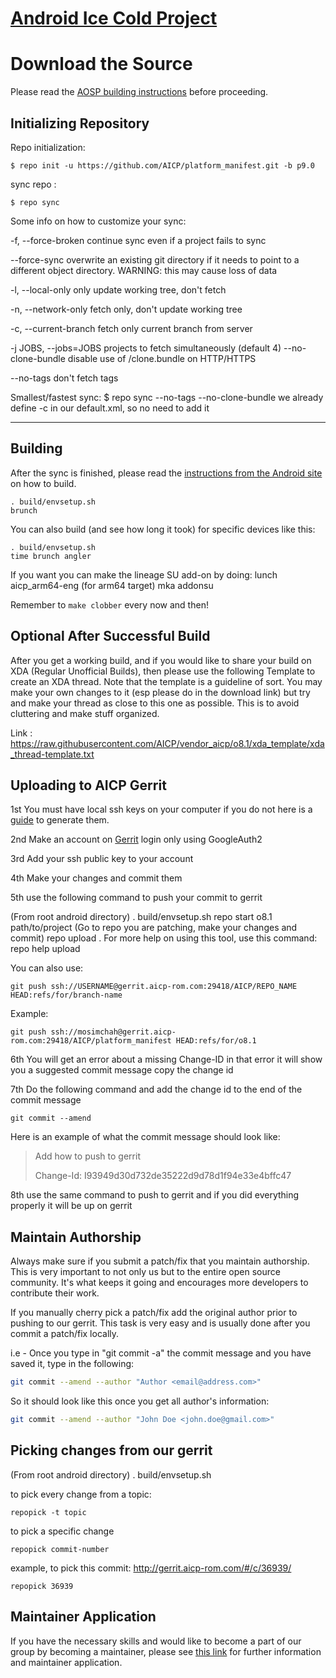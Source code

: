 [Android Ice Cold Project](http://aicp-rom.com)
====================================


Download the Source
===================

Please read the [AOSP building instructions](http://source.android.com/source/index.html) before proceeding.

Initializing Repository
-----------------------

Repo initialization:

    $ repo init -u https://github.com/AICP/platform_manifest.git -b p9.0


sync repo :

    $ repo sync

Some info on how to customize your sync:

  -f, --force-broken    continue sync even if a project fails to sync

  --force-sync          overwrite an existing git directory if it needs to
                        point to a different object directory. WARNING: this
                        may cause loss of data

  -l, --local-only      only update working tree, don't fetch

  -n, --network-only    fetch only, don't update working tree

  -c, --current-branch  fetch only current branch from server

  -j JOBS, --jobs=JOBS  projects to fetch simultaneously (default 4)
  --no-clone-bundle     disable use of /clone.bundle on HTTP/HTTPS

  --no-tags             don't fetch tags

Smallest/fastest sync:
    $ repo sync --no-tags --no-clone-bundle
    we already define -c in our default.xml, so no need to add it

***

Building
--------

After the sync is finished, please read the [instructions from the Android site](http://s.android.com/source/building.html) on how to build.

    . build/envsetup.sh
    brunch


You can also build (and see how long it took) for specific devices like this:

    . build/envsetup.sh
    time brunch angler

If you want you can make the lineage SU add-on by doing:
    lunch aicp_arm64-eng (for arm64 target)
    mka addonsu

Remember to `make clobber` every now and then!


Optional After Successful Build
--------------------------------

After you get a working build, and if you would like to share your build on XDA (Regular Unofficial Builds), then please use the following Template to create
an XDA thread. Note that the template is a guideline of sort. You may make your own changes to it (esp please do in the download link) but try
and make your thread as close to this one as possible. This is to avoid cluttering and make stuff organized.

Link : https://raw.githubusercontent.com/AICP/vendor_aicp/o8.1/xda_template/xda_thread-template.txt


Uploading to AICP Gerrit
---------------

1st You must have local ssh keys on your computer if you do not here is a [guide](http://goo.gl/86CfDP) to generate them.

2nd Make an account on [Gerrit](http://gerrit.aicp-rom.com) login only using GoogleAuth2

3rd Add your ssh public key to your account

4th Make your changes and commit them

5th use the following command to push your commit to gerrit

(From root android directory)
    . build/envsetup.sh
    repo start o8.1 path/to/project
    (Go to repo you are patching, make your changes and commit)
    repo upload .
For more help on using this tool, use this command: repo help upload

You can also use:

    git push ssh://USERNAME@gerrit.aicp-rom.com:29418/AICP/REPO_NAME HEAD:refs/for/branch-name

Example:

    git push ssh://mosimchah@gerrit.aicp-rom.com:29418/AICP/platform_manifest HEAD:refs/for/o8.1


6th You will get an error about a missing Change-ID in that error it will show you a suggested commit message copy the change id

7th Do the following command and add the change id to the end of the commit message

    git commit --amend

Here is an example of what the commit message should look like:

> Add how to push to gerrit
>
> Change-Id: I93949d30d732de35222d9d78d1f94e33e4bffc47

8th use the same command to push to gerrit and if you did everything properly it will be up on gerrit



## Maintain Authorship ##
Always make sure if you submit a patch/fix that you maintain authorship.
This is very important to not only us but to the entire open source community. It's what keeps it going and encourages more developers to contribute their work.

If you manually cherry pick a patch/fix add the original author prior to pushing to our gerrit.
This task is very easy and is usually done after you commit a patch/fix locally.

i.e - Once you type in "git commit -a" the commit message and you have saved it, type in the following:

```bash
git commit --amend --author "Author <email@address.com>"
```

So it should look like this once you get all author's information:

```bash
git commit --amend --author "John Doe <john.doe@gmail.com>"
```
Picking changes from our gerrit
-------------------------------

(From root android directory)
    . build/envsetup.sh

to pick every change from a topic:

    repopick -t topic

to pick a specific change

    repopick commit-number

example, to pick this commit: http://gerrit.aicp-rom.com/#/c/36939/

    repopick 36939


## Maintainer Application ##
If you have the necessary skills and would like to become a part of our group by becoming a maintainer,
please see [this link](https://github.com/AICP/vendor_aicp/blob/p9.0/Maintainer_Application.md) for further information and maintainer application.
